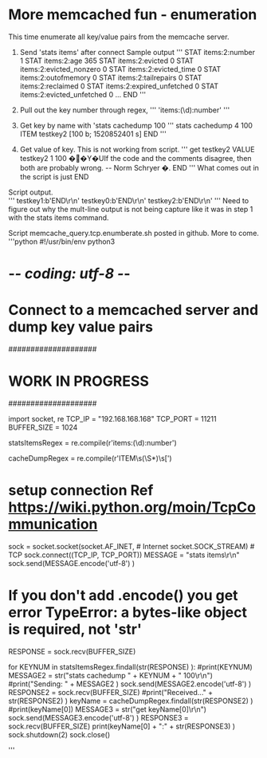# More memcached fun - enumeration 
This time enumerate all key/value pairs from the memcache server.

1. Send 'stats items' after connect
Sample output
'''
STAT items:2:number 1
STAT items:2:age 365
STAT items:2:evicted 0
STAT items:2:evicted_nonzero 0
STAT items:2:evicted_time 0
STAT items:2:outofmemory 0
STAT items:2:tailrepairs 0
STAT items:2:reclaimed 0
STAT items:2:expired_unfetched 0
STAT items:2:evicted_unfetched 0
...
END
'''

2. Pull out the key number through regex, 
''' 
'items:(\d):number'
'''

3. Get key by name with 'stats cachedump <keynumber> 100
'''
stats cachedump 4 100
ITEM testkey2 [100 b; 1520852401 s]
END
'''

4. Get value of key.   This is not working from script.
'''
get testkey2
VALUE testkey2 1 100
��Y�UIf the code and the comments disagree, then both are probably wrong. -- Norm Schryer �.
END
'''
What comes out in the script is just END

Script output.  
'''
testkey1:b'END\r\n'
testkey0:b'END\r\n'
testkey2:b'END\r\n'
'''
Need to figure out why the mult-line output is not being capture like it was in step 1 with the stats items command.

Script memcache_query.tcp.enumberate.sh posted in github.    More to come.
'''python
#!/usr/bin/env python3
# -*- coding: utf-8 -*-
#
# Connect to a memcached server and dump key value pairs

####################
# WORK IN PROGRESS #
####################

import socket, re
TCP_IP = "192.168.168.168"
TCP_PORT = 11211
BUFFER_SIZE = 1024

statsItemsRegex = re.compile(r'items:(\d):number')

cacheDumpRegex = re.compile(r'ITEM\s(\S*)\s\[')

# setup connection Ref https://wiki.python.org/moin/TcpCommunication
sock = socket.socket(socket.AF_INET, # Internet
		    socket.SOCK_STREAM) # TCP
sock.connect((TCP_IP, TCP_PORT))
MESSAGE = "stats items\r\n"
sock.send(MESSAGE.encode('utf-8') )
# If you don't add .encode() you get error TypeError: a bytes-like object is required, not 'str'
RESPONSE = sock.recv(BUFFER_SIZE)

for KEYNUM in statsItemsRegex.findall(str(RESPONSE) ):
	#print(KEYNUM)
	MESSAGE2 = str("stats cachedump " + KEYNUM + " 100\r\n")
	#print("Sending: " + MESSAGE2 )
	sock.send(MESSAGE2.encode('utf-8') )
	RESPONSE2 = sock.recv(BUFFER_SIZE) 
	#print("Received..." + str(RESPONSE2) )
	keyName = cacheDumpRegex.findall(str(RESPONSE2) )
	#print(keyName[0])
	MESSAGE3 = str("get keyName[0]\r\n")
	sock.send(MESSAGE3.encode('utf-8') )
	RESPONSE3 = sock.recv(BUFFER_SIZE)
	print(keyName[0] + ":" + str(RESPONSE3) )
sock.shutdown(2)
sock.close()

'''
